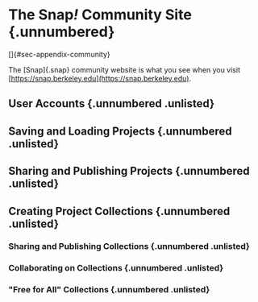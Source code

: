 # The Snap<em>!</em> Community Site {.unnumbered}

[]{#sec-appendix-community}

The [Snap]{.snap} community website is what you see when you visit [https://snap.berkeley.edu](https://snap.berkeley.edu).

## User Accounts {.unnumbered .unlisted}

## Saving and Loading Projects {.unnumbered .unlisted}

## Sharing and Publishing Projects {.unnumbered .unlisted}

## Creating Project Collections {.unnumbered .unlisted}

### Sharing and Publishing Collections {.unnumbered .unlisted}

### Collaborating on Collections {.unnumbered .unlisted}

### "Free for All" Collections {.unnumbered .unlisted}
